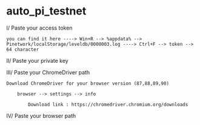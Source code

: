 # auto_pi_testnet

I/ Paste your access token

	you can find it here ----> Win+R --> %appdata% --> Pinetwork/localStorage/leveldb/0000003.log ----> Ctrl+F --> token --> 64 character


II/ Paste your private key


III/ Paste your ChromeDriver path

	Download ChromeDriver for your browser version (87,88,89,90)

 		browser --> settings --> info

			Download link : https://chromedriver.chromium.org/downloads


IV/ Paste your browser path

